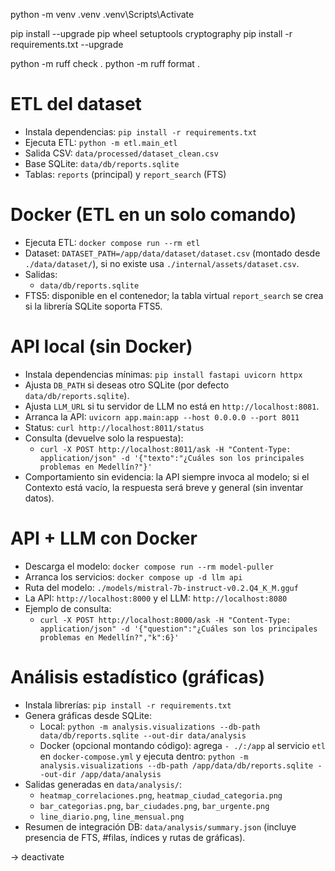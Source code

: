 python -m venv .venv
.venv\Scripts\Activate

<!-- Una vez -->

pip install --upgrade pip wheel setuptools cryptography
pip install -r requirements.txt --upgrade

<!-- Varias veces -->

python -m ruff check .
python -m ruff format .

# ETL del dataset
- Instala dependencias: `pip install -r requirements.txt`
- Ejecuta ETL: `python -m etl.main_etl`
- Salida CSV: `data/processed/dataset_clean.csv`
- Base SQLite: `data/db/reports.sqlite`
- Tablas: `reports` (principal) y `report_search` (FTS)

# Docker (ETL en un solo comando)
- Ejecuta ETL: `docker compose run --rm etl`
- Dataset: `DATASET_PATH=/app/data/dataset/dataset.csv` (montado desde `./data/dataset/`), si no existe usa `./internal/assets/dataset.csv`.
- Salidas:
  - `data/db/reports.sqlite`
- FTS5: disponible en el contenedor; la tabla virtual `report_search` se crea si la librería SQLite soporta FTS5.

# API local (sin Docker)
- Instala dependencias mínimas: `pip install fastapi uvicorn httpx`
- Ajusta `DB_PATH` si deseas otro SQLite (por defecto `data/db/reports.sqlite`).
- Ajusta `LLM_URL` si tu servidor de LLM no está en `http://localhost:8081`.
- Arranca la API: `uvicorn app.main:app --host 0.0.0.0 --port 8011`
- Status: `curl http://localhost:8011/status`
- Consulta (devuelve solo la respuesta):
  - `curl -X POST http://localhost:8011/ask -H "Content-Type: application/json" -d '{"texto":"¿Cuáles son los principales problemas en Medellín?"}'`
- Comportamiento sin evidencia: la API siempre invoca al modelo; si el Contexto está vacío, la respuesta será breve y general (sin inventar datos).

# API + LLM con Docker
- Descarga el modelo: `docker compose run --rm model-puller`
- Arranca los servicios: `docker compose up -d llm api`
- Ruta del modelo: `./models/mistral-7b-instruct-v0.2.Q4_K_M.gguf`
- La API: `http://localhost:8000` y el LLM: `http://localhost:8080`
- Ejemplo de consulta:
  - `curl -X POST http://localhost:8000/ask -H "Content-Type: application/json" -d '{"question":"¿Cuáles son los principales problemas en Medellín?","k":6}'`

# Análisis estadístico (gráficas)
- Instala librerías: `pip install -r requirements.txt`
- Genera gráficas desde SQLite:
  - Local: `python -m analysis.visualizations --db-path data/db/reports.sqlite --out-dir data/analysis`
  - Docker (opcional montando código): agrega `- ./:/app` al servicio `etl` en `docker-compose.yml` y ejecuta dentro: `python -m analysis.visualizations --db-path /app/data/db/reports.sqlite --out-dir /app/data/analysis`
- Salidas generadas en `data/analysis/`:
  - `heatmap_correlaciones.png`, `heatmap_ciudad_categoria.png`
  - `bar_categorias.png`, `bar_ciudades.png`, `bar_urgente.png`
  - `line_diario.png`, `line_mensual.png`
- Resumen de integración DB: `data/analysis/summary.json` (incluye presencia de FTS, #filas, índices y rutas de gráficas).

-> deactivate